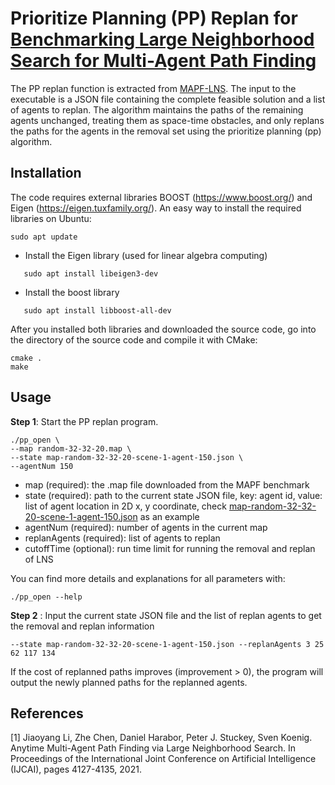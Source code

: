 # Prioritize Planning (PP) Replan for [Benchmarking Large Neighborhood Search for Multi-Agent Path Finding](https://github.com/ChristinaTan0704/mapf-lns-benchmark/tree/main)


The PP replan function is extracted from [MAPF-LNS](https://github.com/Jiaoyang-Li/MAPF-LNS). The input to the executable is a JSON file containing the complete feasible solution and a list of agents to replan. The algorithm maintains the paths of the remaining agents unchanged, treating them as space-time obstacles, and only replans the paths for the agents in the removal set using the prioritize planning (pp) algorithm.



## Installation 
The code requires external libraries 
BOOST (https://www.boost.org/) and Eigen (https://eigen.tuxfamily.org/). 
An easy way to install the required libraries on Ubuntu:    
```shell script
sudo apt update
```
- Install the Eigen library (used for linear algebra computing)
 ```shell script
    sudo apt install libeigen3-dev
 ```
- Install the boost library 
 ```shell script
    sudo apt install libboost-all-dev
 ```
    
After you installed both libraries and downloaded the source code, 
go into the directory of the source code and compile it with CMake: 

```
cmake .
make 
```
## Usage

**Step 1**: Start the PP replan program.

```shell
./pp_open \
--map random-32-32-20.map \
--state map-random-32-32-20-scene-1-agent-150.json \
--agentNum 150 
```

- map (required): the .map file downloaded from the MAPF benchmark
- state (required): path to the current state JSON file, key: agent id, value: list of agent location in 2D x, y coordinate, check [map-random-32-32-20-scene-1-agent-150.json](map-random-32-32-20-scene-1-agent-150.json) as an example
- agentNum (required): number of agents in the current map
- replanAgents (required): list of agents to replan
- cutoffTime (optional): run time limit for running the removal and replan of LNS

You can find more details and explanations for all parameters with:
```
./pp_open --help
```

**Step 2** : Input the current state JSON file and the list of replan agents to get the removal and replan information 

```
--state map-random-32-32-20-scene-1-agent-150.json --replanAgents 3 25 62 117 134 
```

If the cost of replanned paths improves (improvement > 0), the program will output the newly planned paths for the replanned agents.

## References
[1] Jiaoyang Li, Zhe Chen, Daniel Harabor, Peter J. Stuckey, Sven Koenig.
Anytime Multi-Agent Path Finding via Large Neighborhood Search.
In Proceedings of the International Joint Conference on Artificial Intelligence (IJCAI), pages 4127-4135, 2021.         

 

 
